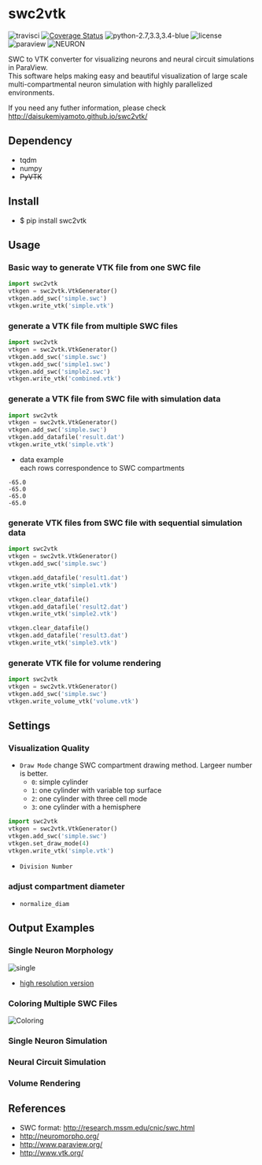 # swc2vtk
![travisci](https://travis-ci.org/DaisukeMiyamoto/swc2vtk.svg?branch=master)
[![Coverage Status](https://coveralls.io/repos/github/DaisukeMiyamoto/swc2vtk/badge.svg?branch=master)](https://coveralls.io/github/DaisukeMiyamoto/swc2vtk?branch=master)
![python-2.7,3.3,3.4-blue](https://img.shields.io/badge/python-2.7,3.3,3.4-blue.svg)
![license](https://img.shields.io/badge/license-apache-blue.svg)
![paraview](https://img.shields.io/badge/Paraview-5.2-green.svg)
![NEURON](https://img.shields.io/badge/NEURON-7.4-green.svg)

SWC to VTK converter for visualizing neurons and neural circuit simulations in ParaView.  
This software helps making easy and beautiful visualization of large scale multi-compartmental neuron simulation with highly parallelized environments.

If you need any futher information, please check  
http://daisukemiyamoto.github.io/swc2vtk/


## Dependency
- tqdm
- numpy
- ~~PyVTK~~


## Install
- $ pip install swc2vtk


## Usage

### Basic way to generate VTK file from one SWC file
```python
import swc2vtk
vtkgen = swc2vtk.VtkGenerator()
vtkgen.add_swc('simple.swc')
vtkgen.write_vtk('simple.vtk')
```

### generate a VTK file from multiple SWC files
```python
import swc2vtk
vtkgen = swc2vtk.VtkGenerator()
vtkgen.add_swc('simple.swc')
vtkgen.add_swc('simple1.swc')
vtkgen.add_swc('simple2.swc')
vtkgen.write_vtk('combined.vtk')
```

### generate a VTK file from SWC file with simulation data
```python
import swc2vtk
vtkgen = swc2vtk.VtkGenerator()
vtkgen.add_swc('simple.swc')
vtkgen.add_datafile('result.dat')
vtkgen.write_vtk('simple.vtk')
```


- data example  
each rows correspondence to SWC compartments
```
-65.0
-65.0
-65.0
-65.0
```

### generate VTK files from SWC file with sequential simulation data
```python
import swc2vtk
vtkgen = swc2vtk.VtkGenerator()
vtkgen.add_swc('simple.swc')

vtkgen.add_datafile('result1.dat')
vtkgen.write_vtk('simple1.vtk')

vtkgen.clear_datafile()
vtkgen.add_datafile('result2.dat')
vtkgen.write_vtk('simple2.vtk')

vtkgen.clear_datafile()
vtkgen.add_datafile('result3.dat')
vtkgen.write_vtk('simple3.vtk')
```

### generate VTK file for volume rendering
```python
import swc2vtk
vtkgen = swc2vtk.VtkGenerator()
vtkgen.add_swc('simple.swc')
vtkgen.write_volume_vtk('volume.vtk')
```

## Settings
### Visualization Quality
- `Draw Mode`
change SWC compartment drawing method. Largeer number is better.
  - `0`: simple cylinder
  - `1`: one cylinder with variable top surface
  - `2`: one cylinder with three cell mode
  - `3`: one cylinder with a hemisphere

```python
import swc2vtk
vtkgen = swc2vtk.VtkGenerator()
vtkgen.add_swc('simple.swc')
vtkgen.set_draw_mode(4)
vtkgen.write_vtk('simple.vtk')
```

- `Division Number`


### adjust compartment diameter
- `normalize_diam`


## Output Examples
### Single Neuron Morphology
![single](https://github.com/DaisukeMiyamoto/swc2vtk/releases/download/v0.01/singleneuron_small.png)

- [high resolution version](https://github.com/DaisukeMiyamoto/swc2vtk/releases/download/v0.01/singleneuron.png)

### Coloring Multiple SWC Files
![Coloring](https://github.com/DaisukeMiyamoto/swc2vtk/releases/download/v0.01/standardbrain_small20170110.png)

### Single Neuron Simulation

### Neural Circuit Simulation

### Volume Rendering


## References
- SWC format: http://research.mssm.edu/cnic/swc.html
- http://neuromorpho.org/
- http://www.paraview.org/
- http://www.vtk.org/
